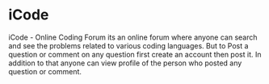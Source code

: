 # iCode

iCode - Online Coding Forum
its an online forum where anyone can search and see the problems related to various coding languages. But to Post a question or comment on any question first create an account then post it. In addition to that anyone can view profile of the person who posted any question or comment.
